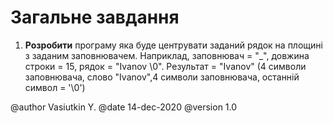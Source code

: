 # Загальне завдання

1. **Розробити** програму яка буде центрувати заданий рядок на площині з заданим заповнювачем. Наприклад, заповнювач = "_", довжина строки = 15, рядок = "Ivanov \0". Результат = "Ivanov" (4 символи заповнювача, слово "Ivanov",4 символи заповнювача, останній символ = '\0')

@author Vasiutkin Y.
@date 14-dec-2020
@version 1.0

